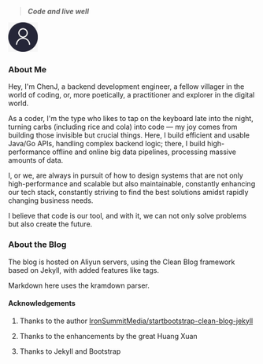 > ***Code and live well***

<img src="https://raw.githubusercontent.com/Chenjiff/Chenjiff.github.io/master/img/default.jpg" width = "60" height = "60" alt="person" />

### About Me
Hey, I'm ChenJ, a backend development engineer, a fellow villager in the world of coding, or, more poetically, a practitioner and explorer in the digital world.

As a coder, I'm the type who likes to tap on the keyboard late into the night, turning carbs (including rice and cola) into code — my joy comes from building those invisible but crucial things. Here, I build efficient and usable Java/Go APIs, handling complex backend logic; there, I build high-performance offline and online big data pipelines, processing massive amounts of data.

I, or we, are always in pursuit of how to design systems that are not only high-performance and scalable but also maintainable, constantly enhancing our tech stack, constantly striving to find the best solutions amidst rapidly changing business needs.

I believe that code is our tool, and with it, we can not only solve problems but also create the future.

### About the Blog

The blog is hosted on Aliyun servers, using the Clean Blog framework based on Jekyll, with added features like tags.

Markdown here uses the kramdown parser.

#### Acknowledgements
1. Thanks to the author [IronSummitMedia/startbootstrap-clean-blog-jekyll](https://github.com/IronSummitMedia/startbootstrap-clean-blog-jekyll)
2. Thanks to the enhancements by the great Huang Xuan

3. Thanks to Jekyll and Bootstrap
